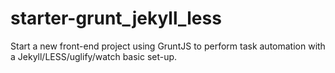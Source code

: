 # starter-grunt_jekyll_less
Start a new front-end project using GruntJS to perform task automation with a Jekyll/LESS/uglify/watch basic set-up.
